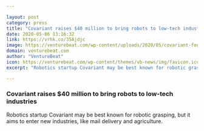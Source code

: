 ```yaml
---

layout: post
category: press
title: "Covariant raises $40 million to bring robots to low-tech industries"
date: 2020-05-06 13:16:32
link: https://vrhk.co/35Ajdjc
image: https://venturebeat.com/wp-content/uploads/2020/05/covariant-founders.jpg?w=1200&strip=all
domain: venturebeat.com
author: "VentureBeat"
icon: https://venturebeat.com/wp-content/themes/vb-news/img/favicon.ico
excerpt: "Robotics startup Covariant may be best known for robotic grasping, but it aims to enter new industries, like mail delivery and agriculture."

---
```


### Covariant raises $40 million to bring robots to low-tech industries

Robotics startup Covariant may be best known for robotic grasping, but it aims to enter new industries, like mail delivery and agriculture.